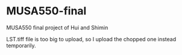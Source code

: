 # MUSA550-final
MUSA550 final project of Hui and Shimin


LST.tiff file is too big to upload, so I upload the chopped one instead temporarily.
